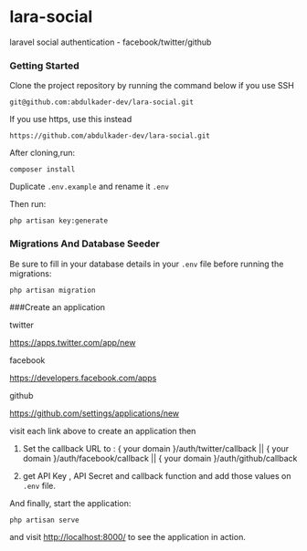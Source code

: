 # lara-social
laravel social authentication - facebook/twitter/github

### Getting Started

Clone the project repository by running the command below if you use SSH

```
git@github.com:abdulkader-dev/lara-social.git
```

If you use https, use this instead

```
https://github.com/abdulkader-dev/lara-social.git
```

After cloning,run:

```
composer install
```

Duplicate `.env.example` and rename it `.env`

Then run:

```
php artisan key:generate
```

### Migrations And Database Seeder

Be sure to fill in your database details in your `.env` file before running the migrations:

```
php artisan migration
```

###Create an application 

twitter

https://apps.twitter.com/app/new

facebook

https://developers.facebook.com/apps

github

https://github.com/settings/applications/new

visit each link above to create an application  then 

1. Set the callback URL to : { your domain }/auth/twitter/callback 
                          || { your domain }/auth/facebook/callback
                          || { your domain }/auth/github/callback

2. get API Key , API Secret and callback function and add those values on `.env` file.


And finally, start the application:

```
php artisan serve
```

and visit [http://localhost:8000/](http://localhost:8000/) to see the application in action.

